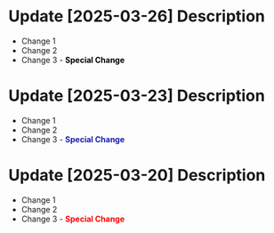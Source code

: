 # Update [2025-03-26] Description
- Change 1
- Change 2
- Change 3 - <b><font color="#000000">Special Change</font></b>

# Update [2025-03-23] Description
- Change 1
- Change 2
- Change 3 - <b><font color="#171cb0">Special Change</font></b>

# Update [2025-03-20] Description
- Change 1
- Change 2
- Change 3 - <b><font color="#ff0000">Special Change</font></b>